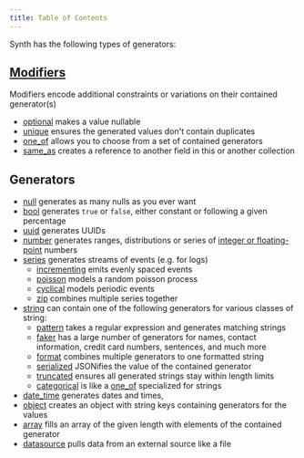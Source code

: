 ```yaml
---
title: Table of Contents
---
```


Synth has the following types of generators:

## [Modifiers](/modifiers)

Modifiers encode additional constraints or variations on their contained
generator(s)

* [optional](/modifiers#optional) makes a value nullable
* [unique](/modifiers#unique) ensures the generated values don't contain
duplicates
* [one_of](/content/one-of) allows you to choose from a set of contained
generators
* [same_as](/content/same-as) creates a reference to another field in this or
another collection

## Generators

* [null](/content/null) generates as many nulls as you ever want
* [bool](/content/bool) generates `true` or `false`, either constant or
following a given percentage
* [uuid](/content/uuid) generates UUIDs
* [number](/content/number) generates ranges, distributions or series of
[integer or floating-point](/content/number#subtype) numbers
* [series](/content/series) generates streams of events (e.g. for logs)
  * [incrementing](/content/series#incrementing) emits evenly spaced events
  * [poisson](/content/series#poisson) models a random poisson process
  * [cyclical](/content/series#cyclical) models periodic events
  * [zip](/content/series#zip) combines multiple series together
* [string](/content/string) can contain one of the following generators for
various classes of string:
  * [pattern](/content/string#pattern) takes a regular expression and
  generates matching strings
  * [faker](/content/string#faker) has a large number of generators for names,
  contact information, credit card numbers, sentences, and much more
  * [format](/content/string#format) combines multiple generators to one
  formatted string
  * [serialized](/content/string#serialized) JSONifies the value of the
  contained generator
  * [truncated](/content/string#truncated) ensures all generated strings stay
  within length limits
  * [categorical](/content/string#categorical) is like a
  [one_of](/content/one-of) specialized for strings
* [date_time](/content/date-time) generates dates and times,
* [object](/content/object) creates an object with string keys containing
generators for the values
* [array](/content/array) fills an array of the given length with elements of
the contained generator
* [datasource](datasource) pulls data from an external source
like a file

